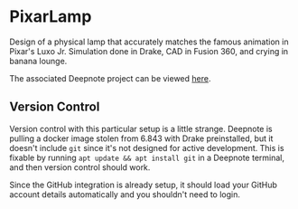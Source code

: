 # PixarLamp

Design of a physical lamp that accurately matches the famous animation in Pixar's Luxo Jr. Simulation done in Drake, CAD in Fusion 360, and crying in banana lounge.

The associated Deepnote project can be viewed [here](https://deepnote.com/project/PixarLamp-X9jh03HCR9SHHH7tTis4fA/%2FPixarLamp%2Facrobot.ipynb).

## Version Control
Version control with this particular setup is a little strange. Deepnote is pulling a docker image stolen from 6.843 with Drake preinstalled, but it doesn't include `git` since it's not designed for active development. This is fixable by running `apt update && apt install git` in a Deepnote terminal, and then version control should work.

Since the GitHub integration is already setup, it should load your GitHub account details automatically and you shouldn't need to login.